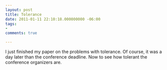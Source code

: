 ```yaml
---
layout: post
title: Tolerance
date: 2011-01-11 22:10:18.000000000 -06:00
tags:
- 
comments: true

---
```

<p>I just finished my paper on the problems with tolerance. Of course, it was a day later than the conference deadline. Now to see how tolerant the conference organizers are.</p>
